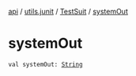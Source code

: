 [api](../../index.md) / [utils.junit](../index.md) / [TestSuit](index.md) / [systemOut](./system-out.md)

# systemOut

`val systemOut: `[`String`](https://kotlinlang.org/api/latest/jvm/stdlib/kotlin/-string/index.html)